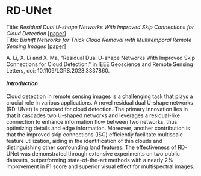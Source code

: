 # RD-UNet
Title: *Residual Dual U-shape Networks With Improved Skip Connections for Cloud Detection* [[paper]](https://ieeexplore.ieee.org/document/10335738/)<br>
Title: *Bishift Networks for Thick Cloud Removal with Multitemporal Remote Sensing Images* [[paper]](https://www.hindawi.com/journals/ijis/2023/9953198/)<br>

A. Li, X. Li and X. Ma, "Residual Dual U-shape Networks With Improved Skip Connections for Cloud Detection," in IEEE Geoscience and Remote Sensing Letters, doi: 10.1109/LGRS.2023.3337860.
<br>
<br>
***Introduction***<br>
<br>
Cloud detection in remote sensing images is a challenging task that plays a crucial role in various applications. A novel residual dual U-shape networks (RD-UNet) is proposed for cloud detection. The primary innovation lies in that it cascades two U-shaped networks and leverages a residual-like connection to enhance information flow between two networks, thus optimizing details and edge information. Moreover, another contribution is that the improved skip connections (ISC) efficiently facilitate multiscale feature utilization, aiding in the identification of thin clouds and distinguishing other confounding land features. The effectiveness of RD-UNet was demonstrated through extensive experiments on two public datasets, outperforming state-of-the-art methods with a nearly 2% improvement in F1 score and superior visual effect for multispectral images.
<br>

